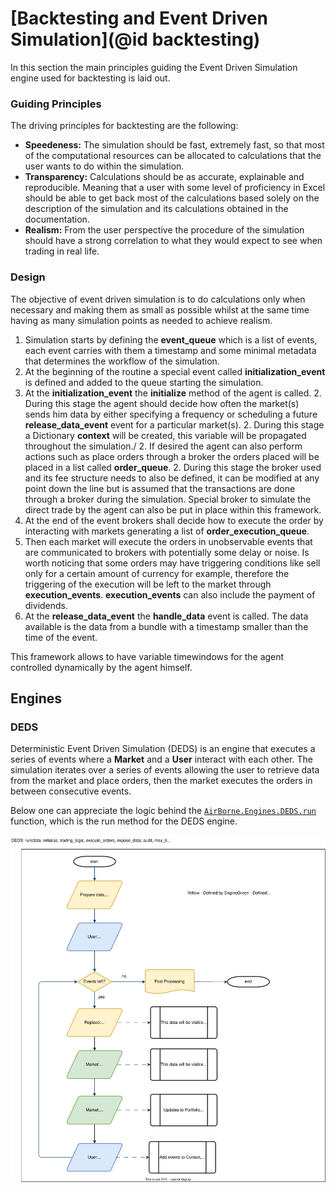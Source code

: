 
# [Backtesting and Event Driven Simulation](@id backtesting)

In this section the main principles guiding the Event Driven Simulation engine used for backtesting is laid out.

### Guiding Principles
The driving principles for backtesting are the following:

- **Speedeness:** The simulation should be fast, extremely fast, so that most of the computational resources can be allocated to calculations that the user wants to do within the simulation. 
- **Transparency:** Calculations should be as accurate, explainable and reproducible. Meaning that a user with some level of proficiency in Excel should be able to get back most of the calculations based solely on the description of the simulation and its calculations obtained in the documentation.
- **Realism:** From the user perspective the procedure of the simulation should have a strong correlation to what they would expect to see when trading in real life.

### Design
The objective of event driven simulation is to do calculations only when necessary and making them as small as possible whilst at the same time having as many simulation points as needed to achieve realism.

1. Simulation starts by defining the **event_queue** which is a list of events, each event carries with them a timestamp and some minimal metadata that determines the workflow of the simulation.
1. At the beginning of the routine a special event called **initialization_event** is defined and added to the queue starting the simulation.
1. At the **initialization_event** the **initialize** method of the agent is called.
    2. During this stage the agent should decide how often the market(s) sends him data by either specifying a frequency or scheduling a future **release_data_event** event for a particular market(s).
    2. During this stage a Dictionary **context** will be created, this variable will be propagated throughout the simulation./
    2. If desired the agent can also perform actions such as place orders through a broker the orders placed will be placed in a list called **order_queue**.
    2. During this stage the broker used and its fee structure needs to also be defined, it can be modified at any point down the line but is assumed that the transactions are done through a broker during the simulation. Special broker to simulate the direct trade by the agent can also be put in place within this framework.  
1. At the end of the event brokers shall decide how to execute the order by interacting with markets generating a list of **order_execution_queue**.
1. Then each market will execute the orders in unobservable  events that are communicated to brokers with potentially some delay or noise. Is worth noticing that some orders may have triggering conditions like sell only for a certain amount of currency for example, therefore the triggering of the execution will be left to the market through **execution_events**. **execution_events** can also include the payment of dividends. 
1. At the **release_data_event** the  **handle_data** event is called. The data available is the data from a bundle with a timestamp smaller than the time of the event.

This framework allows to have variable timewindows for the agent controlled dynamically by the agent himself.

## Engines

### DEDS
Deterministic Event Driven Simulation (DEDS) is an engine that executes a series of events where a **Market** and a **User** interact with each other. The simulation iterates over a series of events allowing the user to retrieve data from the market and place orders, then the market executes the orders in between consecutive events.

Below one can appreciate the logic behind the [`AirBorne.Engines.DEDS.run`](@ref) function, which is the run method for the DEDS engine.

![DEDS_run](./figures/DEDS_run.svg)
